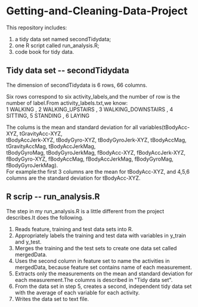 # Getting-and-Cleaning-Data-Project

This repository includes:   
1) a tidy data set named secondTidydata;  
2) one R script called run_analysis.R;   
3) code book for tidy data.  

## Tidy data set -- secondTidydata

The dimension of secondTidydata is 6 rows, 66 columns. 
  
Six rows correspond to six activity_labels,and the number of row is the number of label.From activity_labels.txt,we know:  
1 WALKING , 2 WALKING_UPSTAIRS , 3 WALKING_DOWNSTAIRS , 4 SITTING, 5 STANDING , 6 LAYING 
  
The colums is the mean and standard deviation for all variables(tBodyAcc-XYZ, tGravityAcc-XYZ,   
tBodyAccJerk-XYZ,   tBodyGyro-XYZ, tBodyGyroJerk-XYZ, tBodyAccMag, tGravityAccMag, tBodyAccJerkMag,  
tBodyGyroMag, tBodyGyroJerkMag, fBodyAcc-XYZ, fBodyAccJerk-XYZ, fBodyGyro-XYZ, fBodyAccMag, 
fBodyAccJerkMag, fBodyGyroMag, fBodyGyroJerkMag).  
For example:the first 3 columns are the mean for tBodyAcc-XYZ, and 4,5,6 columns are the standard deviation for tBodyAcc-XYZ.

## R scrip -- run_analysis.R

The step in my run_analysis.R is a little different from the project describes.It does the following.  
1. Reads feature, training and test data sets into R.  
2. Appropriately labels the training and test data with variables in y_train and y_test.  
3. Merges the training and the test sets to create one data set called mergedData.  
4. Uses the second column in feature set to name the activities in mergedData, because feature set contains name of each measurement.  
5. Extracts only the measurements on the mean and standard deviation for each measurement.The columns is described in "Tidy data set".  
6. From the data set in step 5, creates a second, independent tidy data set with the average of each variable for each activity.  
7. Writes the data set to text file.
